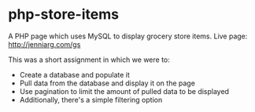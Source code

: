 # php-store-items
A PHP page which uses MySQL to display grocery store items.
Live page: http://jenniarg.com/gs

This was a short assignment in which we were to:
  - Create a database and populate it
  - Pull data from the database and display it on the page
  - Use pagination to limit the amount of pulled data to be displayed
  - Additionally, there's a simple filtering option
